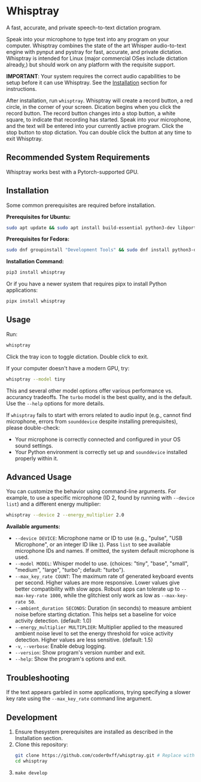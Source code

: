 # Whisptray

A fast, accurate, and private speech-to-text dictation program.

Speak into your microphone to type text into any program on your computer. Whisptray combines the state of the art Whisper audio-to-text engine with pynput and pystray for fast, accurate, and private dictation. Whisptray is intended for Linux (major commercial OSes include dictation already,) but should work on any platform with the requisite support.

**IMPORTANT**: Your system requires the correct audio capabilities to be setup before it can use Whisptray. See the [Installation](#installation) section for instructions.

After installation, run `whisptray`. Whisptray will create a record button, a red circle, in the corner of your screen. Dication begins when you click the record button. The record button changes into a stop button, a white square, to indicate that recording has started. Speak into your microphone, and the text will be entered into your currently active program. Click the stop button to stop dictation. You can double click the button at any time to exit Whisptray.

## Recommended System Requirements

Whisptray works best with a Pytorch-supported GPU.

## Installation

Some common prerequisites are required before installation.

**Prerequisites for Ubuntu:**

```bash
sudo apt update && sudo apt install build-essential python3-dev libportaudio2 ffmpeg
```

**Prerequisites for Fedora:**

```bash
sudo dnf groupinstall "Development Tools" && sudo dnf install python3-devel alsa-lib-devel ffmpeg
```

**Installation Command:**

```bash
pip3 install whisptray
```

Or if you have a newer system that requires pipx to install Python applications:

```bash
pipx install whisptray
```

## Usage

Run:

```bash
whisptray
```

Click the tray icon to toggle dictation. Double click to exit.

If your computer doesn't have a modern GPU, try:

```bash
whisptray --model tiny
```

This and several other model options offer various performance vs. accurancy tradeoffs. The `turbo` model is the best quality, and is the default. Use the `--help` options for more details.

If `whisptray` fails to start with errors related to audio input (e.g., cannot find microphone, errors from `sounddevice` despite installing prerequisites), please double-check:
*   Your microphone is correctly connected and configured in your OS sound settings.
*   Your Python environment is correctly set up and `sounddevice` installed properly within it.

## Advanced Usage

You can customize the behavior using command-line arguments. For example, to use a specific microphone (ID 2, found by running with `--device list`) and a different energy multiplier:

```bash
whisptray --device 2 --energy_multiplier 2.0
```

**Available arguments:**

*   `--device DEVICE`: Microphone name or ID to use (e.g., "pulse", "USB Microphone", or an integer ID like `1`). 
    Pass `list` to see available microphone IDs and names. If omitted, the system default microphone is used.
*   `--model MODEL`: Whisper model to use. (choices: "tiny", "base", "small", "medium", "large", "turbo"; default: "turbo").
*   `--max_key_rate COUNT`: The maximum rate of generated keyboard events per second. Higher values are more responsive. Lower values give better compatibility with slow apps. Robust apps can tolerate up to `--max-key-rate 1000`, while the glitchiest only work as low as `--max-key-rate 50`.
*   `--ambient_duration SECONDS`: Duration (in seconds) to measure ambient noise before starting dictation. This helps set a baseline for voice activity detection. (default: 1.0)
*   `--energy_multiplier MULTIPLIER`: Multiplier applied to the measured ambient noise level to set the energy threshold for voice activity detection. Higher values are less sensitive. (default: 1.5)
*   `-v`, `--verbose`: Enable debug logging.
*   `--version`: Show program's version number and exit.
*   `--help`: Show the program's options and exit.

## Troubleshooting

If the text appears garbled in some applications, trying specifying a slower key rate using the `--max_key_rate` command line argument.

## Development

1. Ensure thesystem prerequisites are installed as described in the Installation section.
2. Clone this repository:
   ```bash
   git clone https://github.com/coder0xff/whisptray.git # Replace with your repo URL
   cd whisptray
   ```
3. `make develop`

